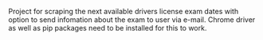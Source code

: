 Project for scraping the next available drivers license exam dates with option to send infomation about the exam to user via e-mail. 
Chrome driver as well as pip packages need to be installed for this to work.

